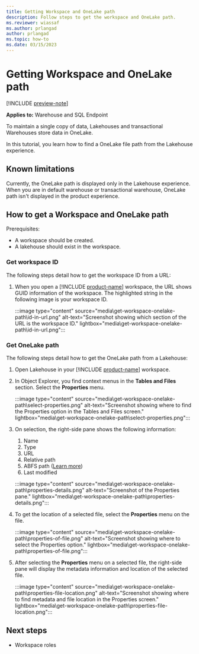 ```yaml
---
title: Getting Workspace and OneLake path
description: Follow steps to get the workspace and OneLake path.
ms.reviewer: wiassaf
ms.author: prlangad
author: prlangad
ms.topic: how-to
ms.date: 03/15/2023
---
```


# Getting Workspace and OneLake path

[!INCLUDE [preview-note](../includes/preview-note.md)]

**Applies to:** Warehouse and SQL Endpoint

To maintain a single copy of data, Lakehouses and transactional Warehouses store data in OneLake.

In this tutorial, you learn how to find a OneLake file path from the Lakehouse experience.  

## Known limitations

Currently, the OneLake path is displayed only in the Lakehouse experience. When you are in default warehouse or transactional warehouse, OneLake path isn't displayed in the product experience.

## How to get a Workspace and OneLake path

Prerequisites:

- A workspace should be created.
- A lakehouse should exist in the workspace.

### Get workspace ID

The following steps detail how to get the workspace ID from a URL:

1. When you open a [!INCLUDE [product-name](../includes/product-name.md)] workspace, the URL shows GUID information of the workspace. The highlighted string in the following image is your workspace ID.

   :::image type="content" source="media\get-workspace-onelake-path\id-in-url.png" alt-text="Screenshot showing which section of the URL is the workspace ID." lightbox="media\get-workspace-onelake-path\id-in-url.png":::

### Get OneLake path

The following steps detail how to get the OneLake path from a Lakehouse:

1. Open Lakehouse in your [!INCLUDE [product-name](../includes/product-name.md)] workspace.

1. In Object Explorer, you find context menus in the **Tables and Files** section. Select the **Properties** menu.

   :::image type="content" source="media\get-workspace-onelake-path\select-properties.png" alt-text="Screenshot showing where to find the Properties option in the Tables and Files screen." lightbox="media\get-workspace-onelake-path\select-properties.png":::

1. On selection, the right-side pane shows the following information:
   1. Name
   1. Type
   1. URL
   1. Relative path
   1. ABFS path ([Learn more](/azure/storage/blobs/data-lake-storage-introduction-abfs-uri))
   1. Last modified

   :::image type="content" source="media\get-workspace-onelake-path\properties-details.png" alt-text="Screenshot of the Properties pane." lightbox="media\get-workspace-onelake-path\properties-details.png":::

1. To get the location of a selected file, select the **Properties** menu on the file.

   :::image type="content" source="media\get-workspace-onelake-path\properties-of-file.png" alt-text="Screenshot showing where to select the Properties option." lightbox="media\get-workspace-onelake-path\properties-of-file.png":::

1. After selecting the **Properties** menu on a selected file, the right-side pane will display the metadata information and location of the selected file.

    :::image type="content" source="media\get-workspace-onelake-path\properties-file-location.png" alt-text="Screenshot showing where to find metadata and file location in the Properties screen." lightbox="media\get-workspace-onelake-path\properties-file-location.png":::

## Next steps

- Workspace roles
